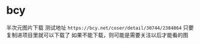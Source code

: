 # bcy
半次元图片下载
测试地址
`` https://bcy.net/coser/detail/30744/2384864 ``
 只要复制进项目里就可以下载了
 如果不能下载，则可能是需要关注以后才能看的图
